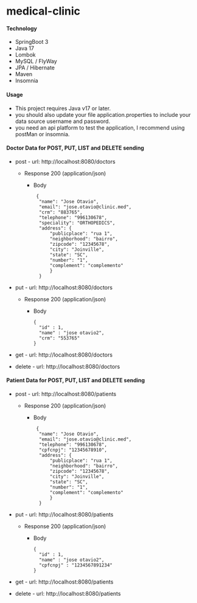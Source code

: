 # medical-clinic

#### Technology

<ul>
  <li>SpringBoot 3</li>
  <li>Java 17</li>
  <li>Lombok</li>
  <li>MySQL / FlyWay</li>
  <li>JPA / Hibernate</li>
  <li>Maven</li>
  <li>Insomnia</li>
</ul>

#### Usage
<ul>
  <li>This project requires Java v17 or later.</li>
  <li>you should also update your file application.properties to include your data source username and password.</li>
  <li>you need an api platform to test the application, I recommend using postMan or insomnia.</li>
</ul>

#### Doctor Data for POST, PUT, LIST and DELETE sending

+ post - url: http://localhost:8080/doctors
  + Response 200 (application/json)

      + Body

             {
              "name": "Jose Otavio",
              "email": "jose.otavio@clinic.med",
              "crm": "883765",
              "telephone": "996130678",
              "speciality": "ORTHOPEDICS",
              "address": {
                  "publicplace": "rua 1",
                  "neighborhood": "bairro",
                  "zipcode": "12345678",
                  "city": "Joinville",
                  "state": "SC",
                  "number": "1",
                  "complement": "complemento"
                  }
              }
              
+ put - url: http://localhost:8080/doctors
   + Response 200 (application/json)

      + Body

            {
              "id" : 1,
              "name" : "jose otavio2",
              "crm": "553765"
            }
            
+ get - url: http://localhost:8080/doctors

+ delete - url: http://localhost:8080/doctors

#### Patient Data for POST, PUT, LIST and DELETE sending

+ post - url: http://localhost:8080/patients
  + Response 200 (application/json)

      + Body

             {
              "name": "Jose Otavio",
              "email": "jose.otavio@clinic.med",
              "telephone": "996130678",
              "cpfcnpj": "12345678910",
              "address": {
                  "publicplace": "rua 1",
                  "neighborhood": "bairro",
                  "zipcode": "12345678",
                  "city": "Joinville",
                  "state": "SC",
                  "number": "1",
                  "complement": "complemento"
                  }
              }
              
+ put - url: http://localhost:8080/patients
   + Response 200 (application/json)

      + Body

            {
              "id" : 1,
              "name" : "jose otavio2",
              "cpfcnpj" : "1234567891234"
            }
            
+ get - url: http://localhost:8080/patients

+ delete - url: http://localhost:8080/patients
